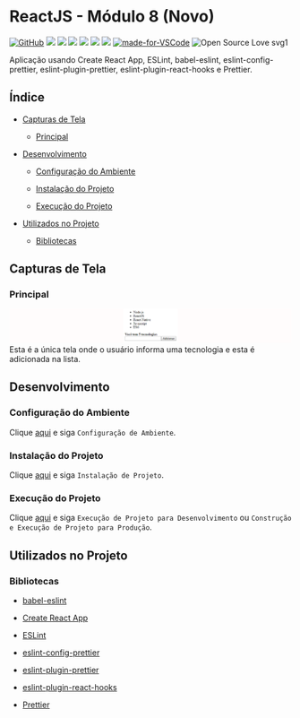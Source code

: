 # ReactJS - Módulo 8 (Novo)

[![GitHub](https://img.shields.io/github/license/mashape/apistatus.svg)](https://github.com/osvaldokalvaitir/reactjs-modulo7-novo/blob/master/LICENSE)
![](https://img.shields.io/github/package-json/v/osvaldokalvaitir/reactjs-modulo8-novo.svg)
![](https://img.shields.io/github/last-commit/osvaldokalvaitir/reactjs-modulo8-novo.svg?color=red)
![](https://img.shields.io/github/languages/top/osvaldokalvaitir/reactjs-modulo8-novo.svg?color=yellow)
![](https://img.shields.io/github/languages/count/osvaldokalvaitir/reactjs-modulo8-novo.svg?color=lightgrey)
![](https://img.shields.io/github/languages/code-size/osvaldokalvaitir/reactjs-modulo8-novo.svg)
![](https://img.shields.io/github/repo-size/osvaldokalvaitir/reactjs-modulo8-novo.svg?color=blueviolet)
[![made-for-VSCode](https://img.shields.io/badge/Made%20for-VSCode-1f425f.svg)](https://code.visualstudio.com/)
![Open Source Love svg1](https://badges.frapsoft.com/os/v1/open-source.svg?v=103)

Aplicação usando Create React App, ESLint, babel-eslint, eslint-config-prettier, eslint-plugin-prettier, eslint-plugin-react-hooks e Prettier.

## Índice

- [Capturas de Tela](#capturas-de-tela)

  - [Principal](#main)

- [Desenvolvimento](#desenvolvimento)

  - [Configuração do Ambiente](#configuração-do-ambiente)

  - [Instalação do Projeto](#instalação-do-projeto)

  - [Execução do Projeto](#execução-do-projeto)

- [Utilizados no Projeto](#utilizados-no-projeto)

  - [Bibliotecas](#bibliotecas)

## Capturas de Tela

### Principal

![Main](/assets/main.png)
Esta é a única tela onde o usuário informa uma tecnologia e esta é adicionada na lista.

## Desenvolvimento

### Configuração do Ambiente

Clique [aqui](https://github.com/osvaldokalvaitir/projects-settings/blob/master/README.md) e siga `Configuração de Ambiente`.

### Instalação do Projeto

Clique [aqui](https://github.com/osvaldokalvaitir/projects-settings/blob/master/nodejs/nodejs.md) e siga `Instalação de Projeto`.

### Execução do Projeto

Clique [aqui](https://github.com/osvaldokalvaitir/projects-settings/blob/master/nodejs/libs/create-react-app.md) e siga `Execução de Projeto para Desenvolvimento` ou `Construção e Execução de Projeto para Produção`.

## Utilizados no Projeto

### Bibliotecas

- [babel-eslint](https://github.com/osvaldokalvaitir/projects-settings/blob/master/nodejs/libs/babel-eslint.md)

- [Create React App](https://github.com/osvaldokalvaitir/projects-settings/blob/master/nodejs/libs/create-react-app.md)

- [ESLint](https://github.com/osvaldokalvaitir/projects-settings/blob/master/nodejs/libs/eslint.md)

- [eslint-config-prettier](https://github.com/osvaldokalvaitir/projects-settings/blob/master/nodejs/libs/eslint-config-prettier.md)

- [eslint-plugin-prettier](https://github.com/osvaldokalvaitir/projects-settings/blob/master/nodejs/libs/eslint-plugin-prettier.md)

- [eslint-plugin-react-hooks](https://github.com/osvaldokalvaitir/projects-settings/blob/master/nodejs/libs/eslint-plugin-react-hooks.md)

- [Prettier](https://github.com/osvaldokalvaitir/projects-settings/blob/master/nodejs/libs/prettier.md)

